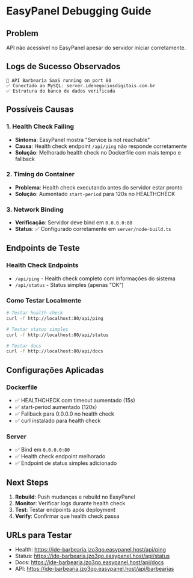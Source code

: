 # EasyPanel Debugging Guide

## Problem
API não acessível no EasyPanel apesar do servidor iniciar corretamente.

## Logs de Sucesso Observados
```
🚀 API Barbearia SaaS running on port 80
✅ Conectado ao MySQL: server.idenegociosdigitais.com.br
✅ Estrutura do banco de dados verificada
```

## Possíveis Causas

### 1. Health Check Failing
- **Sintoma**: EasyPanel mostra "Service is not reachable"
- **Causa**: Health check endpoint `/api/ping` não responde corretamente
- **Solução**: Melhorado health check no Dockerfile com mais tempo e fallback

### 2. Timing do Container
- **Problema**: Health check executando antes do servidor estar pronto
- **Solução**: Aumentado `start-period` para 120s no HEALTHCHECK

### 3. Network Binding
- **Verificação**: Servidor deve bind em `0.0.0.0:80`
- **Status**: ✅ Configurado corretamente em `server/node-build.ts`

## Endpoints de Teste

### Health Check Endpoints
- `/api/ping` - Health check completo com informações do sistema
- `/api/status` - Status simples (apenas "OK")

### Como Testar Localmente
```bash
# Testar health check
curl -f http://localhost:80/api/ping

# Testar status simples  
curl -f http://localhost:80/api/status

# Testar docs
curl -f http://localhost:80/api/docs
```

## Configurações Aplicadas

### Dockerfile
- ✅ HEALTHCHECK com timeout aumentado (15s)
- ✅ start-period aumentado (120s)
- ✅ Fallback para 0.0.0.0 no health check
- ✅ curl instalado para health check

### Server
- ✅ Bind em `0.0.0.0:80`
- ✅ Health check endpoint melhorado
- ✅ Endpoint de status simples adicionado

## Next Steps

1. **Rebuild**: Push mudanças e rebuild no EasyPanel
2. **Monitor**: Verificar logs durante health check
3. **Test**: Testar endpoints após deployment
4. **Verify**: Confirmar que health check passa

## URLs para Testar
- Health: https://ide-barbearia.jzo3qo.easypanel.host/api/ping
- Status: https://ide-barbearia.jzo3qo.easypanel.host/api/status  
- Docs: https://ide-barbearia.jzo3qo.easypanel.host/api/docs
- API: https://ide-barbearia.jzo3qo.easypanel.host/api/barbearias
